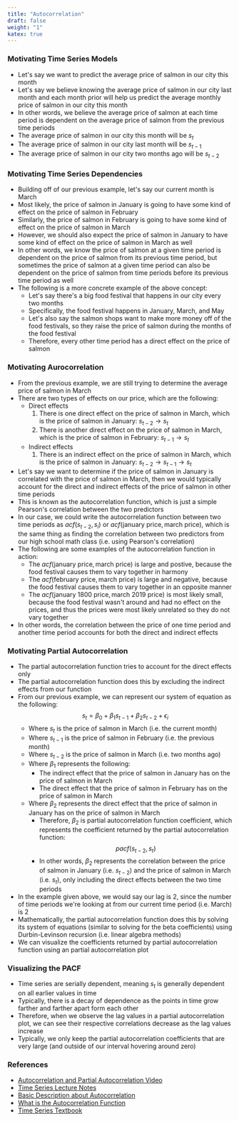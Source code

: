 ```yaml
---
title: "Autocorrelation"
draft: false
weight: "1"
katex: true
---
```


### Motivating Time Series Models
- Let's say we want to predict the average price of salmon in our city this month
- Let's say we believe knowing the average price of salmon in our city last month and each month prior will help us predict the average monthly price of salmon in our city this month
- In other words, we believe the average price of salmon at each time period is dependent on the average price of salmon from the previous time periods
- The average price of salmon in our city this month will be $s_{t}$
- The average price of salmon in our city last month will be $s_{t-1}$
- The average price of salmon in our city two months ago will be $s_{t-2}$

### Motivating Time Series Dependencies
- Building off of our previous example, let's say our current month is March
- Most likely, the price of salmon in January is going to have some kind of effect on the price of salmon in February
- Similarly, the price of salmon in February is going to have some kind of effect on the price of salmon in March
- However, we should also expect the price of salmon in January to have some kind of effect on the price of salmon in March as well
- In other words, we know the price of salmon at a given time period is dependent on the price of salmon from its previous time period, but sometimes the price of salmon at a given time period can also be dependent on the price of salmon from time periods before its previous time period as well
- The following is a more concrete example of the above concept:
	- Let's say there's a big food festival that happens in our city every two months
	- Specifically, the food festival happens in January, March, and May
	- Let's also say the salmon shops want to make more money off of the food festivals, so they raise the price of salmon during the months of the food festival
	- Therefore, every other time period has a direct effect on the price of salmon

### Motivating Aurocorrelation
- From the previous example, we are still trying to determine the average price of salmon in March
- There are two types of effects on our price, which are the following:
	- Direct effects
		1. There is one direct effect on the price of salmon in March, which is the price of salmon in January: $s_{t-2} \to s_{t}$
		2. There is another direct effect on the price of salmon in March, which is the price of salmon in February: $s_{t-1} \to s_{t}$
	- Indirect effects
		1. There is an indirect effect on the price of salmon in March, which is the price of salmon in January: $s_{t-2} \to s_{t-1} \to s_{t}$
- Let's say we want to determine if the price of salmon in January is correlated with the price of salmon in March, then we would typically account for the direct and indirect effects of the price of salmon in other time periods
- This is known as the autocorrelation function, which is just a simple Pearson's correlation between the two predictors
- In our case, we could write the autocorrelation function between two time periods as $acf(s_{t-2}, s_{i})$ or $acf(\text{january price}, \text{march price})$, which is the same thing as finding the correlation between two predictors from our high school math class (i.e. using Pearson's correlation)
- The following are some examples of the autocorrelation function in action:
	- The $acf(\text{january price}, \text{march price})$ is large and postive, because the food festival causes them to vary together in harmony
	- The $acf(\text{february price}, \text{march price})$ is large and negative, because the food festival causes them to vary together in an opposite manner
	- The $acf(\text{january 1800 price}, \text{march 2019 price})$ is most likely small, because the food festival wasn't around and had no effect on the prices, and thus the prices were most likely unrelated so they do not vary together
- In other words, the correlation between the price of one time period and another time period accounts for both the direct and indirect effects

### Motivating Partial Autocorrelation
- The partial autocorrelation function tries to account for the direct effects only
- The partial autocorrelation function does this by excluding the indirect effects from our function
- From our previous example, we can represent our system of equation as the following:
	$$ s_{t} = \beta_{0} + \beta_{1}s_{t-1} + \beta_{2}s_{t-2} + \epsilon_{i} $$
	- Where $s_{t}$ is the price of salmon in March (i.e. the current month)
	- Where $s_{t-1}$ is the price of salmon in February (i.e. the previous month)
	- Where $s_{t-2}$ is the price of salmon in March (i.e. two months ago)
	- Where $\beta_{1}$ represents the following:
		- The indirect effect that the price of salmon in January has on the price of salmon in March
		- The direct effect that the price of salmon in February has on the price of salmon in March
	- Where $\beta_{2}$ represents the direct effect that the price of salmon in January has on the price of salmon in March
		- Therefore, $\beta_{2}$ is partial autocorrelation function coefficient, which represents the coefficient returned by the partial autocorrelation function:
		$$ pacf(s_{t-2}, s_{t}) $$
		- In other words, $\beta_{2}$ represents the correlation between the price of salmon in January (i.e. $s_{t-2}$) and the price of salmon in March (i.e. $s_{t}$), only including the direct effects between the two time periods
- In the example given above, we would say our lag is $2$, since the number of time periods we're looking at from our current time period (i.e. March) is $2$
- Mathematically, the partial autocorrelation function does this by solving its system of equations (similar to solving for the beta coefficients) using Durbin-Levinson recursion (i.e. linear algebra methods)
- We can visualize the coefficients returned by partial autocorrelation function using an partial autocorrelation plot

### Visualizing the PACF
- Time series are serially dependent, meaning $s_{t}$ is generally dependent on all earlier values in time
- Typically, there is a decay of dependence as the points in time grow farther and farther apart form each other
- Therefore, when we observe the lag values in a partial autocorrelation plot, we can see their respective correlations decrease as the lag values increase
- Typically, we only keep the partial autocorrelation coefficients that are very large (and outside of our interval hovering around zero)

### References
- [Autocorrelation and Partial Autocorrelation Video](https://www.youtube.com/watch?v=DeORzP0go5I)
- [Time Series Lecture Notes](https://www.stat.cmu.edu/~cshalizi/uADA/12/lectures/ch26.pdf)
- [Basic Description about Autocorrelation](https://machinelearningmastery.com/gentle-introduction-autocorrelation-partial-autocorrelation/)
- [What is the Autocorrelation Function](https://stats.stackexchange.com/questions/77248/what-is-autocorrelation-function)
- [Time Series Textbook](http://db.ucsd.edu/static/TimeSeries.pdf)
